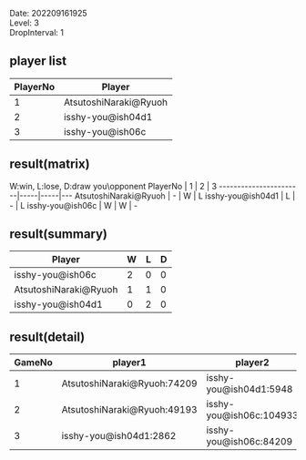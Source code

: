 Date: 202209161925  
Level: 3  
DropInterval: 1  
## player list
PlayerNo  |  Player
----------|-----------------------
1         |  AtsutoshiNaraki@Ryuoh
2         |  isshy-you@ish04d1
3         |  isshy-you@ish06c
## result(matrix)
W:win, L:lose, D:draw
you\opponent PlayerNo  |  1  |  2  |  3
-----------------------|-----|-----|---
AtsutoshiNaraki@Ryuoh  |  -  |  W  |  L
isshy-you@ish04d1      |  L  |  -  |  L
isshy-you@ish06c       |  W  |  W  |  -
## result(summary)
Player                 |  W  |  L  |  D
-----------------------|-----|-----|---
isshy-you@ish06c       |  2  |  0  |  0
AtsutoshiNaraki@Ryuoh  |  1  |  1  |  0
isshy-you@ish04d1      |  0  |  2  |  0
## result(detail)
GameNo  |  player1                      |  player2
--------|-------------------------------|-------------------------
1       |  AtsutoshiNaraki@Ryuoh:74209  |  isshy-you@ish04d1:5948
2       |  AtsutoshiNaraki@Ryuoh:49193  |  isshy-you@ish06c:104933
3       |  isshy-you@ish04d1:2862       |  isshy-you@ish06c:84209
